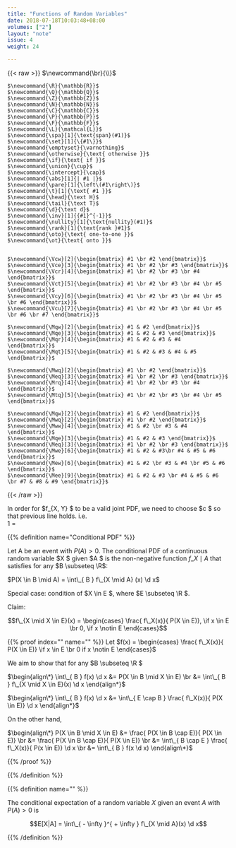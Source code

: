 ```yaml
---
title: "Functions of Random Variables"
date: 2018-07-18T10:03:48+08:00
volumes: ["2"]
layout: "note"
issue: 4
weight: 24

---
```


<!--more-->

<div class="latex-macros">
  {{< raw >}}
    $\newcommand{\br}{\\}$

    $\newcommand{\R}{\mathbb{R}}$
    $\newcommand{\Q}{\mathbb{Q}}$
    $\newcommand{\Z}{\mathbb{Z}}$
    $\newcommand{\N}{\mathbb{N}}$
    $\newcommand{\C}{\mathbb{C}}$
    $\newcommand{\P}{\mathbb{P}}$
    $\newcommand{\F}{\mathbb{F}}$
    $\newcommand{\L}{\mathcal{L}}$
    $\newcommand{\spa}[1]{\text{span}(#1)}$
    $\newcommand{\set}[1]{\{#1\}}$
    $\newcommand{\emptyset}{\varnothing}$
    $\newcommand{\otherwise}{\text{ otherwise }}$
    $\newcommand{\if}{\text{ if }}$
    $\newcommand{\union}{\cup}$
    $\newcommand{\intercept}{\cap}$
    $\newcommand{\abs}[1]{| #1 |}$
    $\newcommand{\pare}[1]{\left\(#1\right\)}$
    $\newcommand{\t}[1]{\text{ #1 }}$
    $\newcommand{\head}{\text H}$
    $\newcommand{\tail}{\text T}$
    $\newcommand{\d}{\text d}$
    $\newcommand{\inv}[1]{{#1}^{-1}}$
    $\newcommand{\nullity}[1]{\text{nullity}(#1)}$
    $\newcommand{\rank}[1]{\text{rank }#1}$
    $\newcommand{\oto}{\text{ one-to-one }}$
    $\newcommand{\ot}{\text{ onto }}$


    $\newcommand{\Vcw}[2]{\begin{bmatrix} #1 \br #2 \end{bmatrix}}$
    $\newcommand{\Vce}[3]{\begin{bmatrix} #1 \br #2 \br #3 \end{bmatrix}}$
    $\newcommand{\Vcr}[4]{\begin{bmatrix} #1 \br #2 \br #3 \br #4 \end{bmatrix}}$
    $\newcommand{\Vct}[5]{\begin{bmatrix} #1 \br #2 \br #3 \br #4 \br #5 \end{bmatrix}}$
    $\newcommand{\Vcy}[6]{\begin{bmatrix} #1 \br #2 \br #3 \br #4 \br #5 \br #6 \end{bmatrix}}$
    $\newcommand{\Vcu}[7]{\begin{bmatrix} #1 \br #2 \br #3 \br #4 \br #5 \br #6 \br #7 \end{bmatrix}}$

    $\newcommand{\Mqw}[2]{\begin{bmatrix} #1 & #2 \end{bmatrix}}$
    $\newcommand{\Mqe}[3]{\begin{bmatrix} #1 & #2 & #3 \end{bmatrix}}$
    $\newcommand{\Mqr}[4]{\begin{bmatrix} #1 & #2 & #3 & #4 \end{bmatrix}}$
    $\newcommand{\Mqt}[5]{\begin{bmatrix} #1 & #2 & #3 & #4 & #5 \end{bmatrix}}$

    $\newcommand{\Mwq}[2]{\begin{bmatrix} #1 \br #2 \end{bmatrix}}$
    $\newcommand{\Meq}[3]{\begin{bmatrix} #1 \br #2 \br #3 \end{bmatrix}}$
    $\newcommand{\Mrq}[4]{\begin{bmatrix} #1 \br #2 \br #3 \br #4 \end{bmatrix}}$
    $\newcommand{\Mtq}[5]{\begin{bmatrix} #1 \br #2 \br #3 \br #4 \br #5 \end{bmatrix}}$

    $\newcommand{\Mqw}[2]{\begin{bmatrix} #1 & #2 \end{bmatrix}}$
    $\newcommand{\Mwq}[2]{\begin{bmatrix} #1 \br #2 \end{bmatrix}}$
    $\newcommand{\Mww}[4]{\begin{bmatrix} #1 & #2 \br #3 & #4 \end{bmatrix}}$
    $\newcommand{\Mqe}[3]{\begin{bmatrix} #1 & #2 & #3 \end{bmatrix}}$
    $\newcommand{\Meq}[3]{\begin{bmatrix} #1 \br #2 \br #3 \end{bmatrix}}$
    $\newcommand{\Mwe}[6]{\begin{bmatrix} #1 & #2 & #3\br #4 & #5 & #6 \end{bmatrix}}$
    $\newcommand{\Mew}[6]{\begin{bmatrix} #1 & #2 \br #3 & #4 \br #5 & #6 \end{bmatrix}}$
    $\newcommand{\Mee}[9]{\begin{bmatrix} #1 & #2 & #3 \br #4 & #5 & #6 \br #7 & #8 & #9 \end{bmatrix}}$
  {{< /raw >}}
</div>

In order for $f\_{X, Y} $ to be a valid joint PDF, we need to choose $c $ so that previous line holds. i.e. <br>
1 =

{{% definition name="Conditional PDF" %}}

Let A be an event with $P(A) > 0$. The conditional PDF of a continuous random variable $X $ given $A $ is the non-negative function $f\_{X \mid A}$ that satisfies for any $B \subseteq \R$:

$P(X \in B \mid A) = \int\_{ B } f\_{X \mid A} (x) \d x$

Special case: condition of $X \in E $, where $E \subseteq \R $.

Claim:

$$f\_{X \mid X \in E}(x) = \begin{cases}
\frac{ f\_X(x)}{ P(X \in E)}, \if x \in E \br
0, \if x \notin E
\end{cases}$$

{{% proof index="" name="" %}}
Let $f(x) = \begin{cases}
\frac{ f\_X(x)}{ P(X \in E)} \if x \in E \br
0 if x \notin E
\end{cases}$

We aim to show that for any $B \subseteq \R $

$\begin{align\*}
\int\_{ B } f(x) \d x &= P(X \in B \mid X \in E) \br
&= \int\_{ B }  f\_{X \mid X \in E}(x) \d x
\end{align*}$


$\begin{align\*}
\int\_{ B } f(x) \d x &= \int\_{ E \cap B }  \frac{ f\_X(x)}{ P(X \in E)} \d x
\end{align*}$

On the other hand,

$\begin{align\*}
P(X \in B \mid X \in E) &= \frac{ P(X \in B \cap E)}{ P(X \in E)} \br
&= \frac{ P(X \in B \cap E)}{ P(X \in E)} \br
&= \int\_{ B \cap E } \frac{ f\_X(x)}{ P(x \in E)} \d x \br
&= \int\_{ B } f(x \d x)
\end{align\*}$


{{% /proof %}}

{{% /definition %}}

{{% definition name="" %}}

The conditional expectation of a random variable $X$ given an event $A$ with $P(A) > 0$ is

$$E[X|A] = \int\_{ - \infty }^{ + \infty } f\_{X \mid A}(x) \d x$$

{{% /definition %}}
